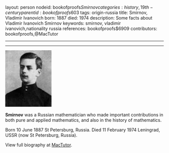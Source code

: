 layout: person
nodeid: bookofproofs$Smirnov
categories: history,19th-century
parentid: bookofproofs$603
tags: origin-russia
title: Smirnov, Vladimir Ivanovich
born: 1887
died: 1974
description: Some facts about Vladimir Ivanovich Smirnov
keywords: smirnov, vladimir ivanovich,nationality russia
references: bookofproofs$6909
contributors: bookofproofs,@MacTutor

---


---

![Smirnov.jpg](https://github.com/bookofproofs/bookofproofs.github.io/blob/main/_sources/_assets/images/portraits/Smirnov.jpg?raw=true)

**Smirnov** was a Russian mathematician who made important contributions in both pure and applied mathematics, and also in the history of mathematics.

Born 10 June 1887 St Petersburg, Russia. Died 11 February 1974 Leningrad, USSR (now St Petersburg, Russia).


View full biography at [MacTutor](https://mathshistory.st-andrews.ac.uk/Biographies/Smirnov/).